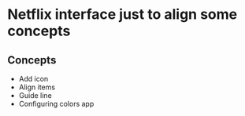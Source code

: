 # Netflix interface just to align some concepts

## Concepts
- Add icon
- Align items
- Guide line
- Configuring colors app